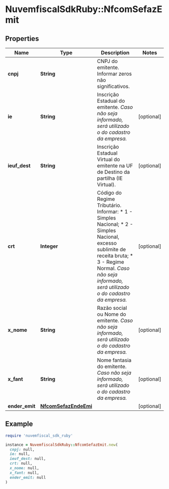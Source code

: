 # NuvemfiscalSdkRuby::NfcomSefazEmit

## Properties

| Name | Type | Description | Notes |
| ---- | ---- | ----------- | ----- |
| **cnpj** | **String** | CNPJ do emitente.  Informar zeros não significativos. |  |
| **ie** | **String** | Inscrição Estadual do emitente.    *Caso não seja informado, será utilizado o do cadastro da empresa.* | [optional] |
| **ieuf_dest** | **String** | Inscrição Estadual Virtual do emitente na UF de Destino da partilha (IE Virtual). | [optional] |
| **crt** | **Integer** | Código do Regime Tributário. Informar:  * 1 - Simples Nacional;  * 2 - Simples Nacional, excesso sublimite de receita bruta;  * 3 - Regime Normal.    *Caso não seja informado, será utilizado o do cadastro da empresa.* | [optional] |
| **x_nome** | **String** | Razão social ou Nome do emitente.    *Caso não seja informado, será utilizado o do cadastro da empresa.* | [optional] |
| **x_fant** | **String** | Nome fantasia do emitente.    *Caso não seja informado, será utilizado o do cadastro da empresa.* | [optional] |
| **ender_emit** | [**NfcomSefazEndeEmi**](NfcomSefazEndeEmi.md) |  | [optional] |

## Example

```ruby
require 'nuvemfiscal_sdk_ruby'

instance = NuvemfiscalSdkRuby::NfcomSefazEmit.new(
  cnpj: null,
  ie: null,
  ieuf_dest: null,
  crt: null,
  x_nome: null,
  x_fant: null,
  ender_emit: null
)
```

